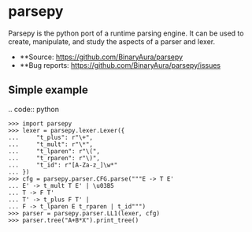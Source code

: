 # parsepy

Parsepy is the python port of a runtime parsing engine. It can be used to create, manipulate, and study the aspects
of a parser and lexer.

- **Source: https://github.com/BinaryAura/parsepy
- **Bug reports: https://github.com/BinaryAura/parsepy/issues

## Simple example

.. code:: python

    >>> import parsepy
    >>> lexer = parsepy.lexer.Lexer({
    ...     "t_plus": r"\+",
    ...     "t_mult": r"\*",
    ...     "t_lparen": r"\(",
    ...     "t_rparen": r"\)",
    ...     "t_id": r"[A-Za-z_]\w*"
    ... })
    >>> cfg = parsepy.parser.CFG.parse("""E -> T E'
    ... E' -> t_mult T E' | \u03B5
    ... T -> F T'
    ... T' -> t_plus F T' |
    ... F -> t_lparen E t_rparen | t_id""")
    >>> parser = parsepy.parser.LL1(lexer, cfg)
    >>> parser.tree("A+B*X").print_tree()
